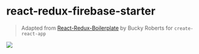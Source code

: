 # react-redux-firebase-starter

> Adapted from [React-Redux-Boilerplate](https://github.com/buckyroberts/React-Redux-Boilerplate) by Bucky Roberts for `create-react-app`

![](http://i.imgur.com/DUiL9yn.png)
